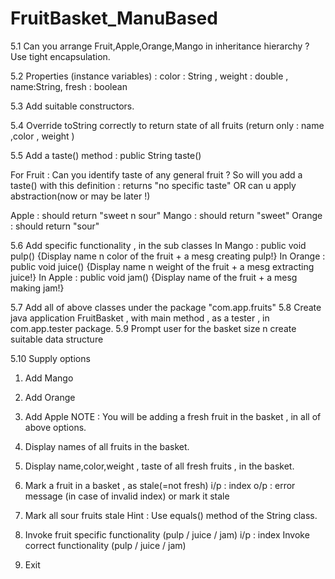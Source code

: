 # FruitBasket_ManuBased
5.1 Can you arrange Fruit,Apple,Orange,Mango in inheritance hierarchy ?
Use tight encapsulation.

5.2 Properties (instance variables)  : color : String , weight : double , name:String, fresh : boolean

5.3 Add suitable constructors.

5.4 Override  toString correctly to return state of all fruits (return only  : name ,color , weight )

5.5 Add a taste() method : public String taste()

For Fruit : Can you identify taste of any general fruit ?
So will you add a taste() with this definition : returns "no specific taste" OR can u apply abstraction(now or may be later !)

Apple : should return  "sweet n sour"
Mango : should return  "sweet"
Orange : should return  "sour"

5.6 Add specific functionality , in the sub classes
In Mango : public void pulp() {Display name n color of the fruit + a mesg  creating  pulp!}
In Orange : public void juice() {Display name n weight of the fruit + a mesg extracting juice!}
In Apple : public void jam() {Display name of the fruit + a mesg  making jam!}


5.7 Add all of above classes under the package "com.app.fruits"
5.8 Create java application FruitBasket , with main method , as a tester , in com.app.tester package.
5.9 Prompt user for the basket size n create suitable data structure

5.10 Supply options
1. Add Mango
2. Add Orange
3. Add Apple
NOTE : You will be adding a fresh fruit in the basket , in all of above options.

4. Display names of all fruits in the basket.

5. Display name,color,weight , taste of all fresh fruits , in the basket.


6. Mark a fruit in a basket , as stale(=not fresh)
i/p : index 
o/p : error message (in case of invalid index) or mark it stale

7. Mark all sour fruits stale 
Hint : Use equals() method of the String class.

8. Invoke fruit specific functionality (pulp / juice / jam)
i/p : index
Invoke correct functionality (pulp / juice / jam)

10. Exit 
